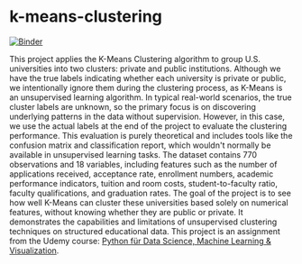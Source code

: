 # k-means-clustering
[![Binder](https://mybinder.org/badge_logo.svg)](https://mybinder.org/v2/gh/lucasbxyz/k-means-clustering/HEAD)

This project applies the K-Means Clustering algorithm to group U.S. universities into two clusters: private and public institutions. Although we have the true labels indicating whether each university is private or public, we intentionally ignore them during the clustering process, as K-Means is an unsupervised learning algorithm.
In typical real-world scenarios, the true cluster labels are unknown, so the primary focus is on discovering underlying patterns in the data without supervision. However, in this case, we use the actual labels at the end of the project to evaluate the clustering performance. This evaluation is purely theoretical and includes tools like the confusion matrix and classification report, which wouldn't normally be available in unsupervised learning tasks.
The dataset contains 770 observations and 18 variables, including features such as the number of applications received, acceptance rate, enrollment numbers, academic performance indicators, tuition and room costs, student-to-faculty ratio, faculty qualifications, and graduation rates.
The goal of the project is to see how well K-Means can cluster these universities based solely on numerical features, without knowing whether they are public or private. It demonstrates the capabilities and limitations of unsupervised clustering techniques on structured educational data. This project is an assignment from the Udemy course: [Python für Data Science, Machine Learning & Visualization](https://www.udemy.com/course/python-data-science-machine-learning).
